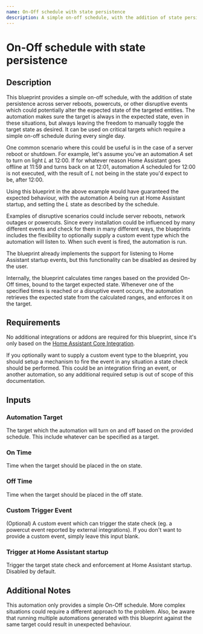 ```yaml
---
name: On-Off schedule with state persistence
description: A simple on-off schedule, with the addition of state persistence across disruptive events, making sure the target device is always in the expected state.
---
```


# On-Off schedule with state persistence

## Description

This blueprint provides a simple on-off schedule, with the addition of state persistence across server reboots, powercuts, or other disruptive events which could potentially alter the expected state of the targeted entities. The automation makes sure the target is always in the expected state, even in these situations, but always leaving the freedom to manually toggle the target state as desired. It can be used on critical targets which require a simple on-off schedule during every single day.

One common scenario where this could be useful is in the case of a server reboot or shutdown. For example, let's assume you've an automation _A_ set to turn on light _L_ at 12:00. If for whatever reason Home Assistant goes offline at 11:59 and turns back on at 12:01, automation _A_ scheduled for 12:00 is not executed, with the result of _L_ not being in the state you'd expect to be, after 12:00.

Using this blueprint in the above example would have guaranteed the expected behaviour, with the automation _A_ being run at Home Assistant startup, and setting the _L_ state as described by the schedule.

Examples of disruptive scenarios could include server reboots, network outages or powercuts. Since every installation could be influenced by many different events and check for them in many different ways, the blueprints includes the flexibility to optionally supply a custom event type which the automation will listen to. When such event is fired, the automation is run.

The blueprint already implements the support for listening to Home Assistant startup events, but this functionality can be disabled as desired by the user.

Internally, the blueprint calculates time ranges based on the provided On-Off times, bound to the target expected state. Whenever one of the specified times is reached or a disruptive event occurs, the automation retrieves the expected state from the calculated ranges, and enforces it on the target.

## Requirements

No additional integrations or addons are required for this blueprint, since it's only based on the [Home Assistant Core Integration](https://www.home-assistant.io/integrations/homeassistant).

If you optionally want to supply a custom event type to the blueprint, you should setup a mechanism to fire the event in any situation a state check should be performed. This could be an integration firing an event, or another automation, so any additional required setup is out of scope of this documentation.

## Inputs

### Automation Target

The target which the automation will turn on and off based on the provided schedule. This include whatever can be specified as a target.

### On Time

Time when the target should be placed in the on state.

### Off Time

Time when the target should be placed in the off state.

### Custom Trigger Event

(Optional) A custom event which can trigger the state check (eg. a powercut event reported by external integrations). If you don't want to provide a custom event, simply leave this input blank.

### Trigger at Home Assistant startup

Trigger the target state check and enforcement at Home Assistant startup. Disabled by default.

## Additional Notes

This automation only provides a simple On-Off schedule. More complex situations could require a different approach to the problem. Also, be aware that running multiple automations generated with this blueprint against the same target could result in unexpected behaviour.
